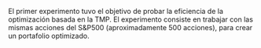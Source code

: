 El primer experimento tuvo el objetivo de probar la eficiencia de la optimización
basada en la TMP.
El experimento consiste en trabajar con las mismas acciones del S&P500 (aproximadamente 500 acciones), para crear un portafolio optimizado.
